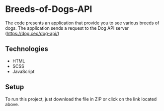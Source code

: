 # Breeds-of-Dogs-API

The code presents an application that provide you to see various breeds of dogs. The application sends a request to the Dog API server (https://dog.ceo/dog-api/)

## Technologies
* HTML
* SCSS
* JavaScript

## Setup
To run this project, just download the file in ZIP or click on the link located above.

